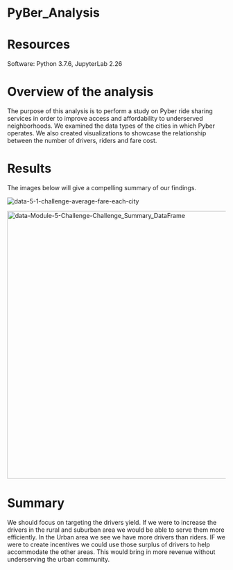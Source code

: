 # PyBer_Analysis

# Resources
Software: Python 3.7.6, JupyterLab 2.26

# Overview of the analysis
The purpose of this analysis is to perform a study on Pyber ride sharing services in order to improve access and affordability to underserved neighborhoods. We examined the data types of the cities in which Pyber operates. We also created visualizations to showcase the relationship between the number of drivers, riders and fare cost.  

# Results 
The images below will give a compelling summary of our findings. 

![data-5-1-challenge-average-fare-each-city](https://user-images.githubusercontent.com/96156893/153810718-b8e01c35-ff48-41ca-a0ab-995ac4342c3e.png)

<img width="617" alt="data-Module-5-Challenge-Challenge_Summary_DataFrame" src="https://user-images.githubusercontent.com/96156893/153810749-fc2e79b4-33dd-4dbc-b596-d942470c66a6.png">


# Summary
We should focus on targeting the drivers yield. If we were to increase the drivers in the rural and suburban area we would be able to serve them more efficiently. In the Urban area we see we have more drivers than riders. IF we were to create incentives we could use those surplus of drivers to help accommodate the other areas. This would bring in more revenue without underserving the urban community.  












